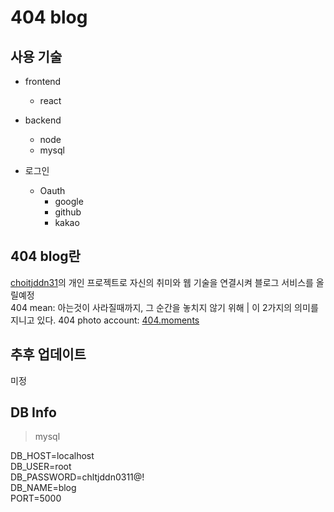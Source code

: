 # 404 blog

## 사용 기술
- frontend
  - react
 
- backend
  - node
  - mysql
 
- 로그인
  - Oauth
    - google
    - github
    - kakao

## 404 blog란
<a href="https://www.instagram.com/choitjddn31/">choitjddn31</a>의 개인 프로젝트로 자신의 취미와 웹 기술을 연결시켜 블로그 서비스를 올릴예정 <br>
404 mean: 아는것이 사라질때까지, 그 순간을 놓치지 않기 위해 | 이 2가지의 의미를 지니고 있다.
404 photo account: <a href="https://www.instagram.com/404.moments/">404.moments</a>

## 추후 업데이트
미정

## DB Info
> mysql

DB_HOST=localhost <br>
DB_USER=root <br>
DB_PASSWORD=chltjddn0311@! <br>
DB_NAME=blog <br>
PORT=5000
